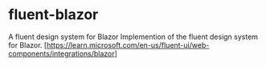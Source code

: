 # fluent-blazor
A fluent design system for Blazor
Implemention of the fluent design system for Blazor. [https://learn.microsoft.com/en-us/fluent-ui/web-components/integrations/blazor]


